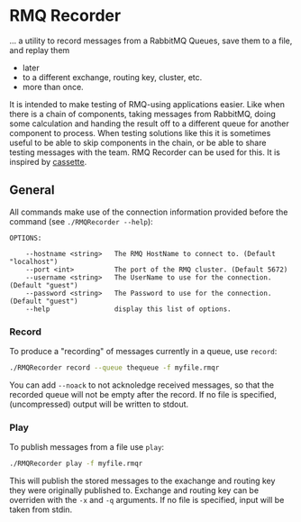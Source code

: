 # RMQ Recorder

… a utility to record messages from a RabbitMQ Queues, save them to a file, and replay them
- later
- to a different exchange, routing key, cluster, etc.
- more than once.

It is intended to make testing of RMQ-using applications easier.
Like when there is a chain of components, taking messages from RabbitMQ, doing some calculation and handing the result off to a different queue for another component to process.
When testing solutions like this it is sometimes useful to be able to skip components in the chain, or be able to share testing messages with the team.
RMQ Recorder can be used for this.
It is inspired by [cassette](https://github.com/uber/cassette).

## General

All commands make use of the connection information provided before the command (see `./RMQRecorder --help`):
```
OPTIONS:

    --hostname <string>   The RMQ HostName to connect to. (Default "localhost")
    --port <int>          The port of the RMQ cluster. (Default 5672)
    --username <string>   The UserName to use for the connection. (Default "guest")
    --password <string>   The Password to use for the connection. (Default "guest")
    --help                display this list of options.
```
### Record

To produce a "recording" of messages currently in a queue, use `record`:
```sh
./RMQRecorder record --queue thequeue -f myfile.rmqr
```
You can add `--noack` to not acknoledge received messages, so that the recorded queue will not be empty after the record.
If no file is specified, (uncompressed) output will be written to stdout.

### Play

To publish messages from a file use `play`:
```sh
./RMQRecorder play -f myfile.rmqr
```

This will publish the stored messages to the exachange and routing key they were originally published to.
Exchange and routing key can be overriden with the `-x` and `-q` arguments.
If no file is specified, input will be taken from stdin.
